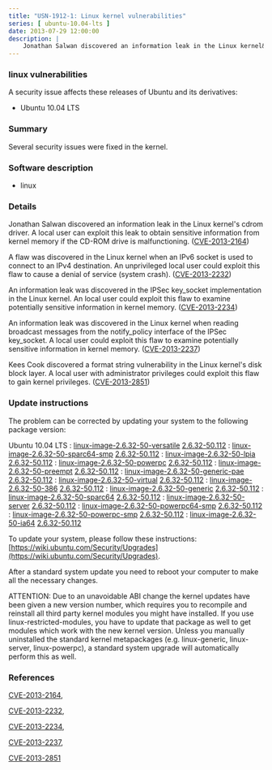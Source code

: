 ```yaml
---
title: "USN-1912-1: Linux kernel vulnerabilities"
series: [ ubuntu-10.04-lts ]
date: 2013-07-29 12:00:00
description: |
    Jonathan Salwan discovered an information leak in the Linux kernel&#39;s cdrom driver. A local user can exploit this leak to obtain sensitive information from kernel memory if the CD-ROM drive is malfunctioning. ([CVE-2013-2164](http://people.ubuntu.com/~ubuntu-security/cve/CVE-2013-2164))
--- 
```

 
### linux vulnerabilities

A security issue affects these releases of Ubuntu and its derivatives:

* Ubuntu 10.04 LTS

### Summary

Several security issues were fixed in the kernel. 

### Software description

* linux 

### Details

Jonathan Salwan discovered an information leak in the Linux kernel&#39;s cdrom driver. A local user can exploit this leak to obtain sensitive information from kernel memory if the CD-ROM drive is malfunctioning. ([CVE-2013-2164](http://people.ubuntu.com/~ubuntu-security/cve/CVE-2013-2164))

A flaw was discovered in the Linux kernel when an IPv6 socket is used to connect to an IPv4 destination. An unprivileged local user could exploit this flaw to cause a denial of service (system crash). ([CVE-2013-2232](http://people.ubuntu.com/~ubuntu-security/cve/CVE-2013-2232))

An information leak was discovered in the IPSec key_socket implementation in the Linux kernel. An local user could exploit this flaw to examine potentially sensitive information in kernel memory. ([CVE-2013-2234](http://people.ubuntu.com/~ubuntu-security/cve/CVE-2013-2234))

An information leak was discovered in the Linux kernel when reading broadcast messages from the notify_policy interface of the IPSec key_socket. A local user could exploit this flaw to examine potentially sensitive information in kernel memory. ([CVE-2013-2237](http://people.ubuntu.com/~ubuntu-security/cve/CVE-2013-2237))

Kees Cook discovered a format string vulnerability in the Linux kernel&#39;s disk block layer. A local user with administrator privileges could exploit this flaw to gain kernel privileges. ([CVE-2013-2851](http://people.ubuntu.com/~ubuntu-security/cve/CVE-2013-2851)) 

### Update instructions

The problem can be corrected by updating your system to the following package version:

Ubuntu 10.04 LTS
 : [linux-image-2.6.32-50-versatile](https://launchpad.net/ubuntu/+source/linux) <span> [2.6.32-50.112](https://launchpad.net/ubuntu/+source/linux/2.6.32-50.112) </span> 
 : [linux-image-2.6.32-50-sparc64-smp](https://launchpad.net/ubuntu/+source/linux) <span> [2.6.32-50.112](https://launchpad.net/ubuntu/+source/linux/2.6.32-50.112) </span> 
 : [linux-image-2.6.32-50-lpia](https://launchpad.net/ubuntu/+source/linux) <span> [2.6.32-50.112](https://launchpad.net/ubuntu/+source/linux/2.6.32-50.112) </span> 
 : [linux-image-2.6.32-50-powerpc](https://launchpad.net/ubuntu/+source/linux) <span> [2.6.32-50.112](https://launchpad.net/ubuntu/+source/linux/2.6.32-50.112) </span> 
 : [linux-image-2.6.32-50-preempt](https://launchpad.net/ubuntu/+source/linux) <span> [2.6.32-50.112](https://launchpad.net/ubuntu/+source/linux/2.6.32-50.112) </span> 
 : [linux-image-2.6.32-50-generic-pae](https://launchpad.net/ubuntu/+source/linux) <span> [2.6.32-50.112](https://launchpad.net/ubuntu/+source/linux/2.6.32-50.112) </span> 
 : [linux-image-2.6.32-50-virtual](https://launchpad.net/ubuntu/+source/linux) <span> [2.6.32-50.112](https://launchpad.net/ubuntu/+source/linux/2.6.32-50.112) </span> 
 : [linux-image-2.6.32-50-386](https://launchpad.net/ubuntu/+source/linux) <span> [2.6.32-50.112](https://launchpad.net/ubuntu/+source/linux/2.6.32-50.112) </span> 
 : [linux-image-2.6.32-50-generic](https://launchpad.net/ubuntu/+source/linux) <span> [2.6.32-50.112](https://launchpad.net/ubuntu/+source/linux/2.6.32-50.112) </span> 
 : [linux-image-2.6.32-50-sparc64](https://launchpad.net/ubuntu/+source/linux) <span> [2.6.32-50.112](https://launchpad.net/ubuntu/+source/linux/2.6.32-50.112) </span> 
 : [linux-image-2.6.32-50-server](https://launchpad.net/ubuntu/+source/linux) <span> [2.6.32-50.112](https://launchpad.net/ubuntu/+source/linux/2.6.32-50.112) </span> 
 : [linux-image-2.6.32-50-powerpc64-smp](https://launchpad.net/ubuntu/+source/linux) <span> [2.6.32-50.112](https://launchpad.net/ubuntu/+source/linux/2.6.32-50.112) </span> 
 : [linux-image-2.6.32-50-powerpc-smp](https://launchpad.net/ubuntu/+source/linux) <span> [2.6.32-50.112](https://launchpad.net/ubuntu/+source/linux/2.6.32-50.112) </span> 
 : [linux-image-2.6.32-50-ia64](https://launchpad.net/ubuntu/+source/linux) <span> [2.6.32-50.112](https://launchpad.net/ubuntu/+source/linux/2.6.32-50.112) </span> 

To update your system, please follow these instructions: [https://wiki.ubuntu.com/Security/Upgrades](https://wiki.ubuntu.com/Security/Upgrades).

After a standard system update you need to reboot your computer to make all the necessary changes.

ATTENTION: Due to an unavoidable ABI change the kernel updates have been given a new version number, which requires you to recompile and reinstall all third party kernel modules you might have installed. If you use linux-restricted-modules, you have to update that package as well to get modules which work with the new kernel version. Unless you manually uninstalled the standard kernel metapackages (e.g. linux-generic, linux-server, linux-powerpc), a standard system upgrade will automatically perform this as well. 

### References

 [CVE-2013-2164](http://people.ubuntu.com/~ubuntu-security/cve/CVE-2013-2164), 

 [CVE-2013-2232](http://people.ubuntu.com/~ubuntu-security/cve/CVE-2013-2232), 

 [CVE-2013-2234](http://people.ubuntu.com/~ubuntu-security/cve/CVE-2013-2234), 

 [CVE-2013-2237](http://people.ubuntu.com/~ubuntu-security/cve/CVE-2013-2237), 

 [CVE-2013-2851](http://people.ubuntu.com/~ubuntu-security/cve/CVE-2013-2851)
 
